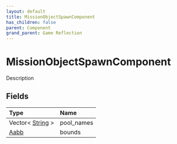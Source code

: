 ```yaml
---
layout: default
title: MissionObjectSpawnComponent
has_children: false
parent: Component
grand_parent: Game Reflection
---
```

# MissionObjectSpawnComponent
Description 

## Fields
| Type | Name |
|:-------------|:--------------|
| Vector< [String](/game-reflection/components/string.md) > | pool_names |
| [Aabb](/game-reflection/components/aabb.md) | bounds |
